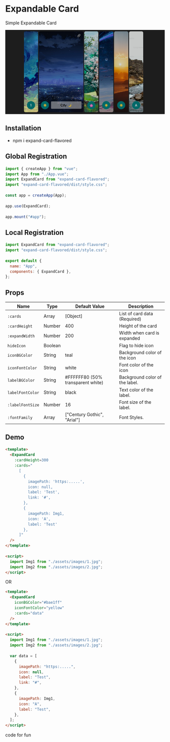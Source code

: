 # Expandable Card

Simple Expandable Card

![Alt text](image.png)

## Installation

- npm i expand-card-flavored

## Global Registration

```javascript
import { createApp } from "vue";
import App from "./App.vue";
import ExpandCard from "expand-card-flavored";
import "expand-card-flavored/dist/style.css";

const app = createApp(App);

app.use(ExpandCard);

app.mount("#app");
```

## Local Registration

```javascript
import ExpandCard from "expand-card-flavored";
import "expand-card-flavored/dist/style.css";

export default {
  name: "App",
  components: { ExpandCard },
};
```

## Props

<table>
  <thead>
    <tr>
      <th>Name</th>
      <th>Type</th>
      <th>Default Value</th>
      <th>Description</th>
    </tr>
  </thead>
  <tbody>
    <tr>
      <td><code>:cards</code></td>
      <td>Array</td>
      <td>[Object]</td>
      <td>List of card data (Required)</td>
    </tr>
    <tr>
      <td><code>:cardHeight</code></td>
      <td>Number</td>
      <td>400</td>
      <td>Height of the card</td>
    </tr>
    <tr>
      <td><code>:expandWidth</code></td>
      <td>Number</td>
      <td>200</td>
      <td>Width when card is expanded</td>
    </tr>
    <tr>
      <td><code>hideIcon</code></td>
      <td>Boolean</td>
      <td></td>
      <td>Flag to hide icon</td>
    </tr>
    <tr>
      <td><code>iconBGColor</code></td>
      <td>String</td>
      <td>teal</td>
      <td>Background color of the icon</td>
    </tr>
    <tr>
      <td><code>iconFontColor</code></td>
      <td>String</td>
      <td>white</td>
      <td>Font color of the icon</td>
    </tr>
    <tr>
      <td><code>labelBGColor</code></td>
      <td>String</td>
      <td>#FFFFFF80 (50% transparent white)</td>
      <td>Background color of the label.</td>
    </tr>
    <tr>
      <td><code>labelFontColor</code></td>
      <td>String</td>
      <td>black</td>
      <td>Text color of the label.</td>
    </tr>
    <tr>
      <td><code>:labelFontSize</code></td>
      <td>Number</td>
      <td>16</td>
      <td>Font size of the label.</td>
    </tr>
    <tr>
      <td><code>:fontFamily</code></td>
      <td>Array</td>
      <td>["Century Gothic", "Arial"]</td>
      <td>Font Styles.</td>
    </tr>
  </tbody>
</table>

## Demo

```html
<template>
  <ExpandCard 
    :cardHeight=300 
    :cards="
      [ 
        { 
          imagePath: 'https:.....', 
          icon: null,
          label: 'Test', 
          link: '#', 
        }, 
        { 
          imagePath: Img1,
          icon: 'A',
          label: 'Test' 
        }, 
      ]"
  />
</template>

<script>
  import Img1 from "./assets/images/1.jpg";
  import Img2 from "./assets/images/2.jpg";
</script>
```

OR

```html
<template>
  <ExpandCard 
    iconBGColor="#bae1ff" 
    iconFontColor="yellow" 
    :cards="data" 
  />
</template>

<script>
  import Img1 from "./assets/images/1.jpg";
  import Img2 from "./assets/images/2.jpg";

  var data = [
    {
      imagePath: "https:.....",
      icon: null,
      label: "Test",
      link: "#",
    },
    {
      imagePath: Img1,
      icon: "A",
      label: "Test",
    },
  ];
</script>
```

code for fun

